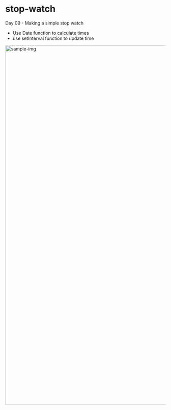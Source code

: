# stop-watch
Day 09 - Making a simple stop watch

- Use Date function to calculate times
- use setInterval function to update time

<img width="1128" alt="sample-img" src="https://github.com/JJunny0109/stop-watch/assets/104947994/cccc302a-718e-456a-bbe8-3cb99896ac7f">
